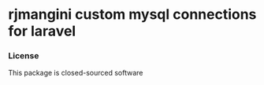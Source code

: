 # rjmangini custom mysql connections for laravel

### License

This package is closed-sourced software 
